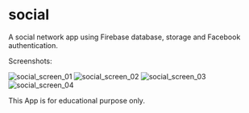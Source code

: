 # social
A social network app using Firebase database, storage and Facebook authentication.

Screenshots:

![social_screen_01](https://cloud.githubusercontent.com/assets/20715639/19028360/3b6ccf46-8976-11e6-9b66-1276b1947ac0.PNG)
![social_screen_02](https://cloud.githubusercontent.com/assets/20715639/19028362/3b74de20-8976-11e6-943d-92b8c3ad7617.PNG)
![social_screen_03](https://cloud.githubusercontent.com/assets/20715639/19028361/3b7301d6-8976-11e6-9ad2-e7b4ea1babc1.PNG)
![social_screen_04](https://cloud.githubusercontent.com/assets/20715639/19028363/3b76124a-8976-11e6-921e-f7c786d2cb41.PNG)

This App is for educational purpose only.
